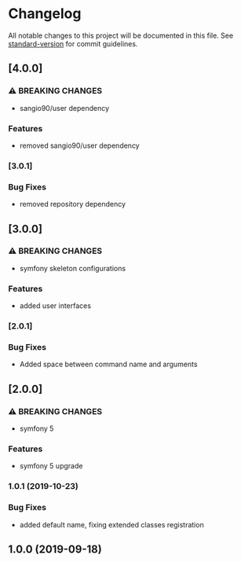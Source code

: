 # Changelog

All notable changes to this project will be documented in this file. See [standard-version](https://github.com/conventional-changelog/standard-version) for commit guidelines.

## [4.0.0]


### ⚠ BREAKING CHANGES

* sangio90/user dependency

### Features

* removed sangio90/user dependency

### [3.0.1]


### Bug Fixes

* removed repository dependency

## [3.0.0]


### ⚠ BREAKING CHANGES

* symfony skeleton configurations

### Features

* added user interfaces

### [2.0.1]

### Bug Fixes

* Added space between command name and arguments

## [2.0.0]


### ⚠ BREAKING CHANGES

* symfony 5

### Features

* symfony 5 upgrade

### 1.0.1 (2019-10-23)

### Bug Fixes

* added default name, fixing extended classes registration

## 1.0.0 (2019-09-18)

